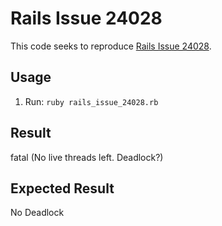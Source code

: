 # Rails Issue 24028

This code seeks to reproduce [Rails Issue 24028](https://github.com/rails/rails/issues/24028).

## Usage

1. Run: `ruby rails_issue_24028.rb`

## Result

fatal (No live threads left. Deadlock?)

## Expected Result

No Deadlock
